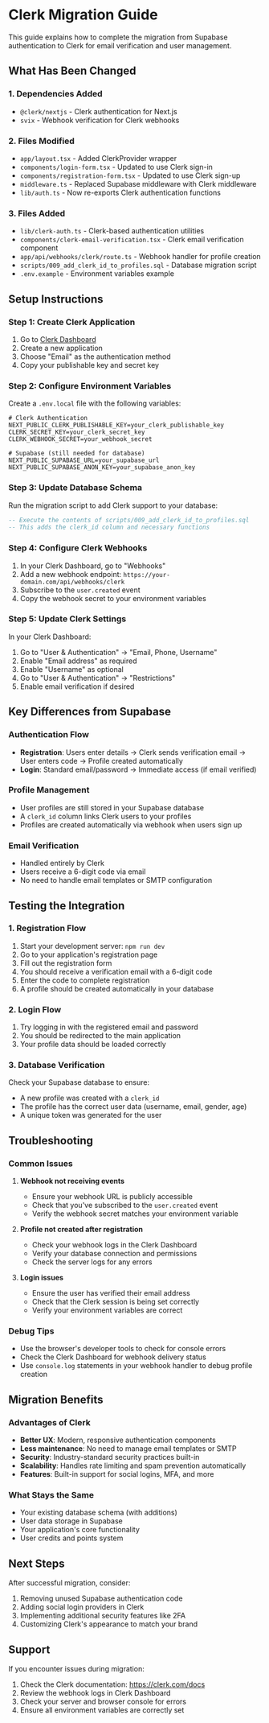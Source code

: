 # Clerk Migration Guide

This guide explains how to complete the migration from Supabase authentication to Clerk for email verification and user management.

## What Has Been Changed

### 1. Dependencies Added
- `@clerk/nextjs` - Clerk authentication for Next.js
- `svix` - Webhook verification for Clerk webhooks

### 2. Files Modified
- `app/layout.tsx` - Added ClerkProvider wrapper
- `components/login-form.tsx` - Updated to use Clerk sign-in
- `components/registration-form.tsx` - Updated to use Clerk sign-up
- `middleware.ts` - Replaced Supabase middleware with Clerk middleware
- `lib/auth.ts` - Now re-exports Clerk authentication functions

### 3. Files Added
- `lib/clerk-auth.ts` - Clerk-based authentication utilities
- `components/clerk-email-verification.tsx` - Clerk email verification component
- `app/api/webhooks/clerk/route.ts` - Webhook handler for profile creation
- `scripts/009_add_clerk_id_to_profiles.sql` - Database migration script
- `.env.example` - Environment variables example

## Setup Instructions

### Step 1: Create Clerk Application
1. Go to [Clerk Dashboard](https://dashboard.clerk.com)
2. Create a new application
3. Choose "Email" as the authentication method
4. Copy your publishable key and secret key

### Step 2: Configure Environment Variables
Create a `.env.local` file with the following variables:

```env
# Clerk Authentication
NEXT_PUBLIC_CLERK_PUBLISHABLE_KEY=your_clerk_publishable_key
CLERK_SECRET_KEY=your_clerk_secret_key
CLERK_WEBHOOK_SECRET=your_webhook_secret

# Supabase (still needed for database)
NEXT_PUBLIC_SUPABASE_URL=your_supabase_url
NEXT_PUBLIC_SUPABASE_ANON_KEY=your_supabase_anon_key
```

### Step 3: Update Database Schema
Run the migration script to add Clerk support to your database:

```sql
-- Execute the contents of scripts/009_add_clerk_id_to_profiles.sql
-- This adds the clerk_id column and necessary functions
```

### Step 4: Configure Clerk Webhooks
1. In your Clerk Dashboard, go to "Webhooks"
2. Add a new webhook endpoint: `https://your-domain.com/api/webhooks/clerk`
3. Subscribe to the `user.created` event
4. Copy the webhook secret to your environment variables

### Step 5: Update Clerk Settings
In your Clerk Dashboard:
1. Go to "User & Authentication" → "Email, Phone, Username"
2. Enable "Email address" as required
3. Enable "Username" as optional
4. Go to "User & Authentication" → "Restrictions"
5. Enable email verification if desired

## Key Differences from Supabase

### Authentication Flow
- **Registration**: Users enter details → Clerk sends verification email → User enters code → Profile created automatically
- **Login**: Standard email/password → Immediate access (if email verified)

### Profile Management
- User profiles are still stored in your Supabase database
- A `clerk_id` column links Clerk users to your profiles
- Profiles are created automatically via webhook when users sign up

### Email Verification
- Handled entirely by Clerk
- Users receive a 6-digit code via email
- No need to handle email templates or SMTP configuration

## Testing the Integration

### 1. Registration Flow
1. Start your development server: `npm run dev`
2. Go to your application's registration page
3. Fill out the registration form
4. You should receive a verification email with a 6-digit code
5. Enter the code to complete registration
6. A profile should be created automatically in your database

### 2. Login Flow
1. Try logging in with the registered email and password
2. You should be redirected to the main application
3. Your profile data should be loaded correctly

### 3. Database Verification
Check your Supabase database to ensure:
- A new profile was created with a `clerk_id`
- The profile has the correct user data (username, email, gender, age)
- A unique token was generated for the user

## Troubleshooting

### Common Issues

1. **Webhook not receiving events**
   - Ensure your webhook URL is publicly accessible
   - Check that you've subscribed to the `user.created` event
   - Verify the webhook secret matches your environment variable

2. **Profile not created after registration**
   - Check your webhook logs in the Clerk Dashboard
   - Verify your database connection and permissions
   - Check the server logs for any errors

3. **Login issues**
   - Ensure the user has verified their email address
   - Check that the Clerk session is being set correctly
   - Verify your environment variables are correct

### Debug Tips
- Use the browser's developer tools to check for console errors
- Check the Clerk Dashboard for webhook delivery status
- Use `console.log` statements in your webhook handler to debug profile creation

## Migration Benefits

### Advantages of Clerk
- **Better UX**: Modern, responsive authentication components
- **Less maintenance**: No need to manage email templates or SMTP
- **Security**: Industry-standard security practices built-in
- **Scalability**: Handles rate limiting and spam prevention automatically
- **Features**: Built-in support for social logins, MFA, and more

### What Stays the Same
- Your existing database schema (with additions)
- User data storage in Supabase
- Your application's core functionality
- User credits and points system

## Next Steps

After successful migration, consider:
1. Removing unused Supabase authentication code
2. Adding social login providers in Clerk
3. Implementing additional security features like 2FA
4. Customizing Clerk's appearance to match your brand

## Support

If you encounter issues during migration:
1. Check the Clerk documentation: https://clerk.com/docs
2. Review the webhook logs in Clerk Dashboard
3. Check your server and browser console for errors
4. Ensure all environment variables are correctly set
